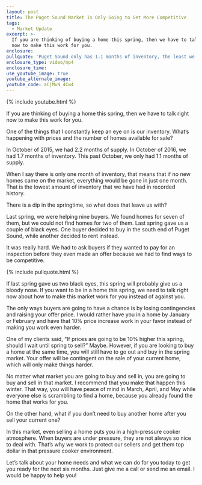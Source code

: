 ```yaml
---
layout: post
title: The Puget Sound Market Is Only Going to Get More Competitive
tags:
  - Market Update
excerpt: >-
  If you are thinking of buying a home this spring, then we have to talk right
  now to make this work for you.
enclosure:
pullquote: 'Puget Sound only has 1.1 months of inventory, the least we’ve ever seen.'
enclosure_type: video/mp4
enclosure_time:
use_youtube_image: true
youtube_alternate_image:
youtube_code: aCjMuN_4Cw4
---
```



{% include youtube.html %}

If you are thinking of buying a home this spring, then we have to talk right now to make this work for you.&nbsp;

One of the things that I constantly keep an eye on is our inventory. What’s happening with prices and the number of homes available for sale?&nbsp;

In October of 2015, we had 2.2 months of supply. In October of 2016, we had 1.7 months of inventory. This past October, we only had 1.1 months of supply.&nbsp;

When I say there is only one month of inventory, that means that if no new homes came on the market, everything would be gone in just one month. That is the lowest amount of inventory that we have had in recorded history.&nbsp;

There is a dip in the springtime, so what does that leave us with? &nbsp;

Last spring, we were helping nine buyers. We found homes for seven of them, but we could not find homes for two of them. Last spring gave us a couple of black eyes. One buyer decided to buy in the south end of Puget Sound, while another decided to rent instead.&nbsp;

It was really hard. We had to ask buyers if they wanted to pay for an inspection before they even made an offer because we had to find ways to be competitive.&nbsp;

{% include pullquote.html %}

If last spring gave us two black eyes, this spring will probably give us a bloody nose. If you want to be in a home this spring, we need to talk right now about how to make this market work for you instead of against you.

The only ways buyers are going to have a chance is by losing contingencies and raising your offer price. I would rather have you in a home by January or February and have that 10% price increase work in your favor instead of making you work even harder.

One of my clients said, “If prices are going to be 10% higher this spring, should I wait until spring to sell?” Maybe. However, if you are looking to buy a home at the same time, you will still have to go out and buy in the spring market. Your offer will be contingent on the sale of your current home, which will only make things harder.

No matter what market you are going to buy and sell in, you are going to buy and sell in that market. I recommend that you make that happen this winter. That way, you will have peace of mind in March, April, and May while everyone else is scrambling to find a home, because you already found the home that works for you.

On the other hand, what if you don’t need to buy another home after you sell your current one?

In this market, even selling a home puts you in a high-pressure cooker atmosphere. When buyers are under pressure, they are not always so nice to deal with. That’s why we work to protect our sellers and get them top dollar in that pressure cooker environment.

Let’s talk about your home needs and what we can do for you today to get you ready for the next six months. Just give me a call or send me an email. I would be happy to help you!